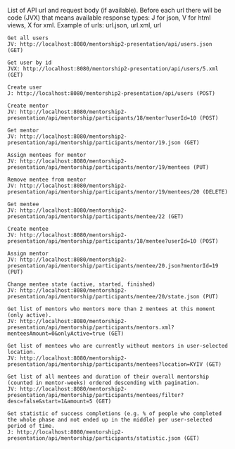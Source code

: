 List of API url and request body (if available).
Before each url there will be code (JVX) that means available response types: J for json, V for html views, X for xml. Example of urls: url.json, url.xml, url

	Get all users
	JV: http://localhost:8080/mentorship2-presentation/api/users.json (GET)

	Get user by id
	JVX: http://localhost:8080/mentorship2-presentation/api/users/5.xml (GET)

	Create user
	J: http://localhost:8080/mentorship2-presentation/api/users (POST)

	Create mentor
	JV: http://localhost:8080/mentorship2-presentation/api/mentorship/participants/18/mentor?userId=10 (POST)

	Get mentor
	JV: http://localhost:8080/mentorship2-presentation/api/mentorship/participants/mentor/19.json (GET)

	Assign mentees for mentor
	JV: http://localhost:8080/mentorship2-presentation/api/mentorship/participants/mentor/19/mentees (PUT)

	Remove mentee from mentor
	JV: http://localhost:8080/mentorship2-presentation/api/mentorship/participants/mentor/19/mentees/20 (DELETE)

	Get mentee
	JV: http://localhost:8080/mentorship2-presentation/api/mentorship/participants/mentee/22 (GET)

	Create mentee
	JV: http://localhost:8080/mentorship2-presentation/api/mentorship/participants/18/mentee?userId=10 (POST)

	Assign mentor
	JV: http://localhost:8080/mentorship2-presentation/api/mentorship/participants/mentee/20.json?mentorId=19 (PUT)

	Change mentee state (active, started, finished)
	JV: http://localhost:8080/mentorship2-presentation/api/mentorship/participants/mentee/20/state.json (PUT)

	Get list of mentors who mentors more than 2 mentees at this moment (only active). 
	JV: http://localhost:8080/mentorship2-presentation/api/mentorship/participants/mentors.xml?menteesAmount=0&onlyActive=true (GET)

	Get list of mentees who are currently without mentors in user-selected location. 
	JV: http://localhost:8080/mentorship2-presentation/api/mentorship/participants/mentees?location=KYIV (GET)

	Get list of all mentees and duration of their overall mentorship (counted in mentor-weeks) ordered descending with pagination. 
	JV: http://localhost:8080/mentorship2-presentation/api/mentorship/participants/mentees/filter?desc=false&start=1&amount=5 (GET)

	Get statistic of success completions (e.g. % of people who completed the whole phase and not ended up in the middle) per user-selected period of time.
	J: http://localhost:8080/mentorship2-presentation/api/mentorship/participants/statistic.json (GET)
